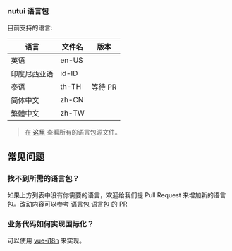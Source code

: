 ### nutui 语言包

目前支持的语言:

| 语言         | 文件名 | 版本      |
|--------------|--------|-----------|
| 英语         | en-US  |  |
| 印度尼西亚语 | id-ID  |  |
| 泰语         | th-TH  | 等待 PR   |
| 简体中文     | zh-CN  |  |
| 繁體中文     | zh-TW  |  |

> 在 [这里](https://github.com/jdf2e/nutui/tree/v4/src/packages/locale/lang) 查看所有的语言包源文件。

## 常见问题

### 找不到所需的语言包？

如果上方列表中没有你需要的语言，欢迎给我们提 Pull Request 来增加新的语言包。改动内容可以参考 [语言包](https://github.com/jdf2e/nutui/tree/v4/src/packages/locale/lang) 语言包 的 PR

### 业务代码如何实现国际化？

可以使用 [vue-i18n](https://github.com/kazupon/vue-i18n) 来实现。